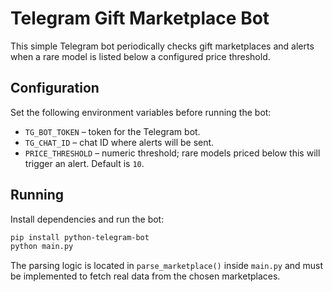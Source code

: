 # Telegram Gift Marketplace Bot

This simple Telegram bot periodically checks gift marketplaces and alerts when a rare model is listed below a configured price threshold.

## Configuration

Set the following environment variables before running the bot:

- `TG_BOT_TOKEN` – token for the Telegram bot.
- `TG_CHAT_ID` – chat ID where alerts will be sent.
- `PRICE_THRESHOLD` – numeric threshold; rare models priced below this will trigger an alert. Default is `10`.

## Running

Install dependencies and run the bot:

```bash
pip install python-telegram-bot
python main.py
```

The parsing logic is located in `parse_marketplace()` inside `main.py` and must be implemented to fetch real data from the chosen marketplaces.
